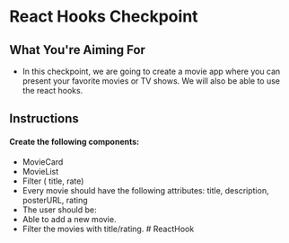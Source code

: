 # React Hooks Checkpoint

## What You're Aiming For

- In this checkpoint, we are going to create a movie app where you can present your favorite movies or TV shows. We will also be able to use the react hooks.

## Instructions

#### Create the following components:

- MovieCard
- MovieList
- Filter ( title, rate)
- Every movie should have the following attributes: title, description, posterURL, rating
- The user should be:
- Able to add a new movie.
- Filter the movies with title/rating.
#   R e a c t H o o k  
 